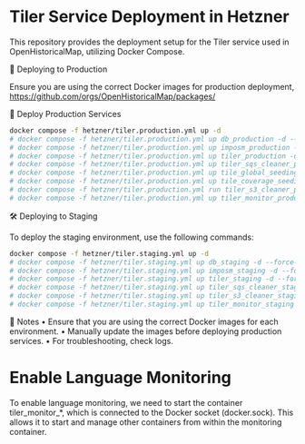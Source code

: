 # Tiler Service Deployment in Hetzner

This repository provides the deployment setup for the Tiler service used in OpenHistoricalMap, utilizing Docker Compose.

🚀 Deploying to Production

Ensure you are using the correct Docker images for production deployment, https://github.com/orgs/OpenHistoricalMap/packages/


📌 Deploy Production Services

```sh
docker compose -f hetzner/tiler.production.yml up -d
# docker compose -f hetzner/tiler.production.yml up db_production -d --force-recreate
# docker compose -f hetzner/tiler.production.yml up imposm_production -d --force-recreate
# docker compose -f hetzner/tiler.production.yml up tiler_production -d --force-recreate
# docker compose -f hetzner/tiler.production.yml up tiler_sqs_cleaner_production -d --force-recreate
# docker compose -f hetzner/tiler.production.yml up tile_global_seeding_production -d --force-recreate
# docker compose -f hetzner/tiler.production.yml up tile_coverage_seeding_production -d --force-recreate
# docker compose -f hetzner/tiler.production.yml run tiler_s3_cleaner_production tiler-cache-cleaner clean_by_prefix
# docker compose -f hetzner/tiler.production.yml up tiler_monitor_production -d --force-recreate 
```

🛠 Deploying to Staging

To deploy the staging environment, use the following commands:

```sh
docker compose -f hetzner/tiler.staging.yml up -d
# docker compose -f hetzner/tiler.staging.yml up db_staging -d --force-recreate
# docker compose -f hetzner/tiler.staging.yml up imposm_staging -d --force-recreate
# docker compose -f hetzner/tiler.staging.yml up tiler_staging -d --force-recreate
# docker compose -f hetzner/tiler.staging.yml up tiler_sqs_cleaner_staging -d --force-recreate
# docker compose -f hetzner/tiler.staging.yml up tiler_s3_cleaner_staging tiler-cache-cleaner clean_by_prefix
# docker compose -f hetzner/tiler.staging.yml up tiler_monitor_staging -d --force-recreate
```

📌 Notes
	•	Ensure that you are using the correct Docker images for each environment.
	•	Manually update the images before deploying production services.
	•	For troubleshooting, check logs.


# Enable Language Monitoring
To enable language monitoring, we need to start the container tiler_monitor_*, which is connected to the Docker socket (docker.sock). This allows it to start and manage other containers from within the monitoring container.
